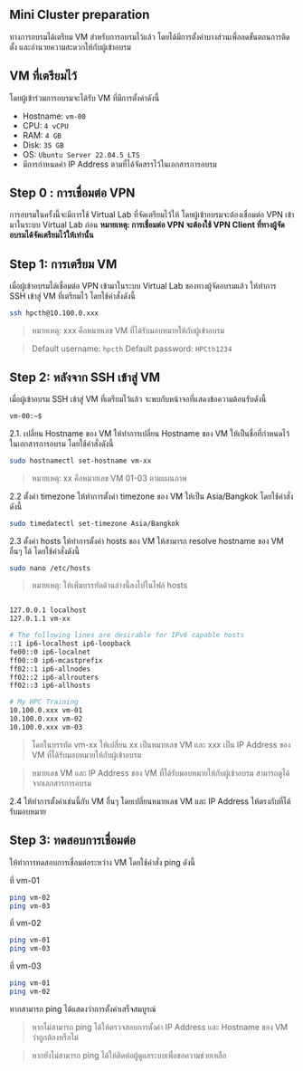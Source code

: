 ## Mini Cluster preparation

ทางการอบรมได้เตรียม VM สำหรับการอบรมไว้แล้ว โดยได้มีการตั้งค่าบางส่วนเพื่อลดขั้นตอนการติดตั้ง และอำนวยความสะดวกให้กับผู้เข้าอบรม

## VM ที่เตรียมไว้

โดยผู้เข้าร่วมการอบรมจะได้รับ VM ที่มีการตั้งค่าดังนี้

- Hostname: `vm-00`
- CPU: `4 vCPU`
- RAM: `4 GB`
- Disk: `35 GB`
- OS: `Ubuntu Server 22.04.5 LTS`
- มีการกำหนดค่า IP Address ตามที่ได้จัดสรรไว้ในเอกสารการอบรม

## Step 0 : การเชื่อมต่อ VPN

การอบรมในครั้งนี้จะมีการใช้ Virtual Lab ที่จัดเตรียมไว้ให้ โดยผู้เข้าอบรมจะต้องเชื่อมต่อ VPN เข้ามาในระบบ Virtual Lab ก่อน
**หมายเหตุ: การเชื่อมต่อ VPN จะต้องใช้ VPN Client ที่ทางผู้จัดอบรมได้จัดเตรียมไว้ให้เท่านั้น**

## Step 1: การเตรียม VM

เมื่อผู้เข้าอบรมได้เชื่อมต่อ VPN เข้ามาในระบบ Virtual Lab ของทางผู้จัดอบรมแล้ว ให้ทำการ SSH เข้าสู่ VM ที่เตรียมไว้ โดยใช้คำสั่งดังนี้

```bash
ssh hpcth@10.100.0.xxx
```

> หมายเหตุ: xxx คือหมายเลข VM ที่ได้รับมอบหมายให้กับผู้เข้าอบรม

> Default username: `hpcth`
> Default password: `HPCth1234`

## Step 2: หลังจาก SSH เข้าสู่ VM

เมื่อผู้เข้าอบรม SSH เข้าสู่ VM ที่เตรียมไว้แล้ว จะพบกับหน้าจอที่แสดงข้อความต้อนรับดังนี้

```bash
vm-00:~$
```

2.1. เปลี่ยน Hostname ของ VM
ให้ทำการเปลี่ยน Hostname ของ VM ให้เป็นชื่อที่กำหนดไว้ในเอกสารการอบรม โดยใช้คำสั่งดังนี้

```bash
sudo hostnamectl set-hostname vm-xx
```

> หมายเหตุ: xx คือหมายเลข VM 01-03 ตามแผนภาพ

2.2 ตั้งค่า timezone
ให้ทำการตั้งค่า timezone ของ VM ให้เป็น Asia/Bangkok โดยใช้คำสั่งดังนี้

```bash
sudo timedatectl set-timezone Asia/Bangkok
```

2.3 ตั้งค่า hosts
ให้ทำการตั้งค่า hosts ของ VM ให้สามารถ resolve hostname ของ VM อื่นๆ ได้ โดยใช้คำสั่งดังนี้

```bash
sudo nano /etc/hosts
```

> หมายเหตุ: ให้เพิ่มบรรทัดด้านล่างนี้ลงไปในไฟล์ hosts

```bash

127.0.0.1 localhost
127.0.1.1 vm-xx

# The following lines are desirable for IPv6 capable hosts
::1 ip6-localhost ip6-loopback
fe00::0 ip6-localnet
ff00::0 ip6-mcastprefix
ff02::1 ip6-allnodes
ff02::2 ip6-allrouters
ff02::3 ip6-allhosts

# My HPC Training
10.100.0.xxx vm-01
10.100.0.xxx vm-02
10.100.0.xxx vm-03

```

> โดยในบรรทัด vm-xx ให้เปลี่ยน xx เป็นหมายเลข VM และ xxx เป็น IP Address ของ VM ที่ได้รับมอบหมายให้กับผู้เข้าอบรม

> หมายเลข VM และ IP Address ของ VM ที่ได้รับมอบหมายให้กับผู้เข้าอบรม สามารถดูได้จากเอกสารการอบรม

2.4 ให้ทำการตั้งค่าเช่นนี้กับ VM อื่นๆ โดยเปลี่ยนหมายเลข VM และ IP Address ให้ตรงกับที่ได้รับมอบหมาย

## Step 3: ทดสอบการเชื่อมต่อ

ให้ทำการทดสอบการเชื่อมต่อระหว่าง VM โดยใช้คำสั่ง ping ดังนี้

ที่ vm-01

```bash
ping vm-02
ping vm-03
```

ที่ vm-02

```bash
ping vm-01
ping vm-03
```

ที่ vm-03

```bash
ping vm-01
ping vm-02
```

หากสามารถ ping ได้แสดงว่าการตั้งค่าเสร็จสมบูรณ์

> หากไม่สามารถ ping ได้ให้ตรวจสอบการตั้งค่า IP Address และ Hostname ของ VM ว่าถูกต้องหรือไม่

> หากยังไม่สามารถ ping ได้ให้ติดต่อผู้ดูแลระบบเพื่อขอความช่วยเหลือ
